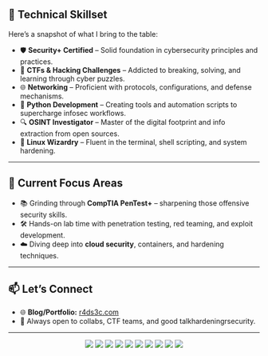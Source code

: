 ## 🚀 Technical Skillset

Here’s a snapshot of what I bring to the table:

- 🛡️ **Security+ Certified** – Solid foundation in cybersecurity principles and practices.
- 🧠 **CTFs & Hacking Challenges** – Addicted to breaking, solving, and learning through cyber puzzles.
- 🌐 **Networking** – Proficient with protocols, configurations, and defense mechanisms.
- 🐍 **Python Development** – Creating tools and automation scripts to supercharge infosec workflows.
- 🔍 **OSINT Investigator** – Master of the digital footprint and info extraction from open sources.
- 🐧 **Linux Wizardry** – Fluent in the terminal, shell scripting, and system hardening.

---

## 🎯 Current Focus Areas

- 📚 Grinding through **CompTIA PenTest+** – sharpening those offensive security skills.
- 🛠️ Hands-on lab time with penetration testing, red teaming, and exploit development.
- ☁️ Diving deep into **cloud security**, containers, and hardening techniques.

---

## 📫 Let’s Connect

- 🌐 **Blog/Portfolio:** [r4ds3c.com](https://r4ds3c.com)
- 💬 Always open to collabs, CTF teams, and good talkhardeningrsecurity.

---
<p align="center">

  <!-- Role -->
  <img src="https://img.shields.io/badge/Hacker-Ethical-informational?style=for-the-badge&logo=linux&color=blue" />
  <img src="https://img.shields.io/badge/Focus-Red%20Team-critical?style=for-the-badge&logo=github" />

  <!-- Languages & Tools -->
  <img src="https://img.shields.io/badge/Code-Python-green?style=for-the-badge&logo=python&logoColor=white" />
  <img src="https://img.shields.io/badge/Scripting-Bash-blue?style=for-the-badge&logo=gnubash&logoColor=white" />
  <img src="https://img.shields.io/badge/Editor-Neovim-57A143?style=for-the-badge&logo=neovim&logoColor=white" />
  <img src="https://img.shields.io/badge/Tool-Nmap-lightgrey?style=for-the-badge&logo=nmap&logoColor=white" />
  <img src="https://img.shields.io/badge/Tool-Metasploit-red?style=for-the-badge&logo=metasploit&logoColor=white" />

  <!-- Platforms -->
  <img src="https://img.shields.io/badge/Platform-Kali%20Linux-important?style=for-the-badge&logo=kalilinux&logoColor=white" />

  <!-- Activities -->
  <img src="https://img.shields.io/badge/OSINT-Tools-orange?style=for-the-badge&logo=search&logoColor=white" />
  <img src="https://img.shields.io/badge/CTF-Player-yellow?style=for-the-badge&logo=hackthebox&logoColor=black" />

</p>

